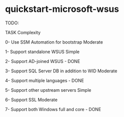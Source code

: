 # quickstart-microsoft-wsus

TODO:

TASK                                                                   Complexity

0- Use SSM Automation for bootstrap                                    Moderate

1- Support standalone WSUS                                             Simple

2- Support AD-joined WSUS -                                            DONE

3- Support SQL Server DB in addition to WID                            Moderate

4- Support multiple languages -                                        DONE

5- Support other upstream servers                                      Simple

6- Support SSL                                                         Moderate

7- Support both Windows full and core -                                DONE